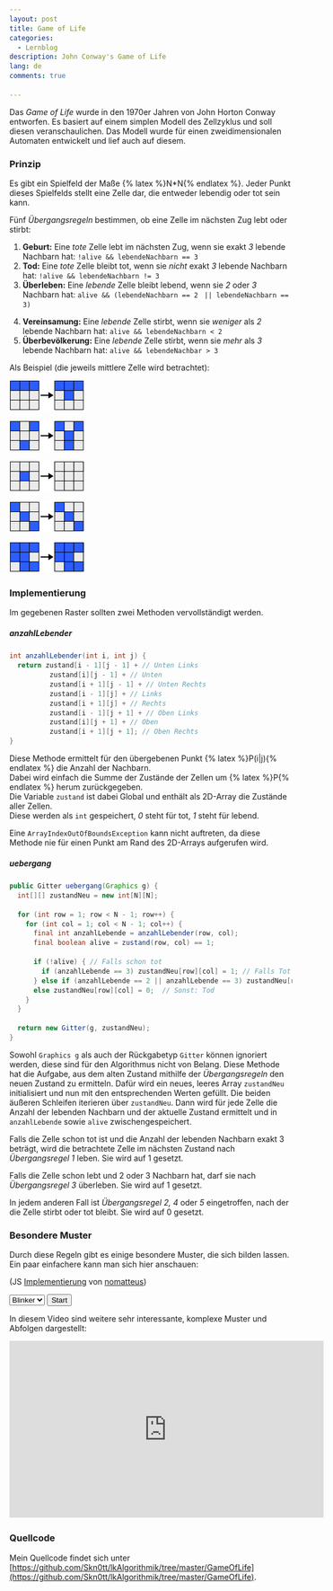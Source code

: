 ```yaml
---
layout: post
title: Game of Life
categories:
  - Lernblog
description: John Conway's Game of Life
lang: de
comments: true

---
```

Das *Game of Life* wurde in den 1970er Jahren von John Horton Conway entworfen.
Es basiert auf einem simplen Modell des Zellzyklus und soll diesen veranschaulichen.
Das Modell wurde für einen zweidimensionalen Automaten entwickelt und lief auch auf diesem.

### Prinzip

Es gibt ein Spielfeld der Maße {% latex %}N*N{% endlatex %}.
Jeder Punkt dieses Spielfelds stellt eine Zelle dar, die entweder lebendig oder tot sein kann.

Fünf *Übergangsregeln* bestimmen, ob eine Zelle im nächsten Zug lebt oder stirbt:
1. **Geburt:** Eine *tote* Zelle lebt im nächsten Zug, wenn sie exakt *3* lebende Nachbarn hat: `!alive && lebendeNachbarn == 3`
2. **Tod:** Eine *tote* Zelle bleibt tot, wenn sie *nicht* exakt *3* lebende Nachbarn hat: `!alive && lebendeNachbarn != 3`
3. **Überleben:** Eine *lebende* Zelle bleibt lebend, wenn sie *2* oder *3* Nachbarn hat: `alive && (lebendeNachbarn == 2 `
`|| lebendeNachbarn == 3)`
<!--more-->
4. **Vereinsamung:** Eine *lebende* Zelle stirbt, wenn sie *weniger* als *2* lebende Nachbarn hat: `alive && lebendeNachbarn < 2`
5. **Überbevölkerung:** Eine *lebende* Zelle stirbt, wenn sie *mehr* als *3* lebende Nachbarn hat: `alive && lebendeNachbar > 3`

Als Beispiel (die jeweils mittlere Zelle wird betrachtet):

![Example 1](../assets/legacy_gs_bucket/GoL1.svg "Example 1")

![Example 2](../assets/legacy_gs_bucket/GoL2.svg "Example 2")

![Example 3](../assets/legacy_gs_bucket/GoL3.svg "Example 3")

![Example 4](../assets/legacy_gs_bucket/GoL4.svg "Example 4")

![Example 5](../assets/legacy_gs_bucket/GoL5.svg "Example 5")

### Implementierung

Im gegebenen Raster sollten zwei Methoden vervollständigt werden.
##### anzahlLebender

```java
int anzahlLebender(int i, int j) {
  return zustand[i - 1][j - 1] + // Unten Links
          zustand[i][j - 1] + // Unten
          zustand[i + 1][j - 1] + // Unten Rechts
          zustand[i - 1][j] + // Links
          zustand[i + 1][j] + // Rechts
          zustand[i - 1][j + 1] + // Oben Links
          zustand[i][j + 1] + // Oben
          zustand[i + 1][j + 1]; // Oben Rechts
}
```
Diese Methode ermittelt für den übergebenen Punkt {% latex %}P(i|j){% endlatex %} die Anzahl der Nachbarn.  
Dabei wird einfach die Summe der Zustände der Zellen um {% latex %}P{% endlatex %} herum zurückgegeben.  
Die Variable `zustand` ist dabei Global und enthält als 2D-Array die Zustände aller Zellen.  
Diese werden als `int` gespeichert, *0* steht für tot, *1* steht für lebend.  

Eine `ArrayIndexOutOfBoundsException` kann nicht auftreten, da diese Methode nie für einen Punkt am Rand des 2D-Arrays aufgerufen wird.

##### uebergang
```java
public Gitter uebergang(Graphics g) {
  int[][] zustandNeu = new int[N][N];

  for (int row = 1; row < N - 1; row++) {
    for (int col = 1; col < N - 1; col++) {
      final int anzahlLebende = anzahlLebender(row, col);
      final boolean alive = zustand(row, col) == 1;

      if (!alive) { // Falls schon tot
        if (anzahlLebende == 3) zustandNeu[row][col] = 1; // Falls Tot && 3 Nachbarn: Geburt
      } else if (anzahlLebende == 2 || anzahlLebende == 3) zustandNeu[row][col] = 1;  // Falls lebendig und 2-3 Nachbarn, Bleib am Leben
      else zustandNeu[row][col] = 0;  // Sonst: Tod
    }
  }

  return new Gitter(g, zustandNeu);
}
```
Sowohl `Graphics g` als auch der Rückgabetyp `Gitter` können ignoriert werden, diese sind für den Algorithmus nicht von Belang.
Diese Methode hat die Aufgabe, aus dem alten Zustand mithilfe der *Übergangsregeln* den neuen Zustand zu ermitteln.
Dafür wird ein neues, leeres Array `zustandNeu` initialisiert und nun mit den entsprechenden Werten gefüllt.
Die beiden äußeren Schleifen iterieren über `zustandNeu`.
Dann wird für jede Zelle die Anzahl der lebenden Nachbarn und der aktuelle Zustand ermittelt und in `anzahlLebende` sowie `alive` zwischengespeichert.

Falls die Zelle schon tot ist und die Anzahl der lebenden Nachbarn exakt 3 beträgt, wird die betrachtete Zelle im nächsten Zustand nach *Übergangsregel 1* leben.
Sie wird auf 1 gesetzt.

Falls die Zelle schon lebt und 2 oder 3 Nachbarn hat, darf sie nach *Übergangsregel 3* überleben.
Sie wird auf 1 gesetzt.

In jedem anderen Fall ist *Übergangsregel 2, 4* oder *5* eingetroffen, nach der die Zelle stirbt oder tot bleibt.
Sie wird auf 0 gesetzt.

### Besondere Muster

Durch diese Regeln gibt es einige besondere Muster, die sich bilden lassen.
Ein paar einfachere kann man sich hier anschauen:

(JS [Implementierung](https://github.com/nomatteus/conway-game-of-life-js) von [nomatteus](https://github.com/nomatteus))

<canvas id="life" width="100px" height="100px"></canvas>
<span>
  <select id="select">
    <option value="blinker">Blinker</option>
    <option value="tripole">Tripol</option>
    <option value="gleiter">Gleiter</option>
  </select>
  <button type="button" onclick="buttonHandler()">Start</button>
</span>
<script>
var presets = {
  blinker: [
    [0,0,0,0,0,0,0,0,0,0],
    [0,0,0,0,0,0,0,0,0,0],
    [0,0,0,0,0,0,0,0,0,0],
    [0,0,0,0,0,1,0,0,0,0],
    [0,0,0,0,0,1,0,0,0,0],
    [0,0,0,0,0,1,0,0,0,0],
    [0,0,0,0,0,0,0,0,0,0],
    [0,0,0,0,0,0,0,0,0,0],
    [0,0,0,0,0,0,0,0,0,0],
    [0,0,0,0,0,0,0,0,0,0]
  ],
  tripole: [
    [0,0,0,0,0,0,0,0,0,0],
    [0,0,0,0,0,0,0,0,0,0],
    [0,0,0,1,1,0,0,0,0,0],
    [0,0,0,1,0,1,0,0,0,0],
    [0,0,0,0,0,0,0,0,0,0],
    [0,0,0,0,0,1,0,1,0,0],
    [0,0,0,0,0,0,1,1,0,0],
    [0,0,0,0,0,0,0,0,0,0],
    [0,0,0,0,0,0,0,0,0,0],
    [0,0,0,0,0,0,0,0,0,0]
  ],
  gleiter: [
    [0,0,0,0,0,0,0,0,0,0],
    [0,0,0,0,0,0,0,0,0,0],
    [0,0,0,0,0,0,0,0,0,0],
    [0,0,0,0,1,0,0,0,0,0],
    [0,0,0,0,0,1,0,0,0,0],
    [0,0,0,1,1,1,0,0,0,0],
    [0,0,0,0,0,0,0,0,0,0],
    [0,0,0,0,0,0,0,0,0,0],
    [0,0,0,0,0,0,0,0,0,0],
    [0,0,0,0,0,0,0,0,0,0]
  ],
}
var interval
function start(preset) {
  if (interval) clearInterval(interval)
  var params = {
    canvas_id:    "life",
    cell_width:   10,
    cell_height:  10,
    init_cells:   presets[preset]
  }
  game = new GameOfLife(params);
  interval = setInterval(game.step, 100);
}
function buttonHandler() {
  var canvas = document.getElementById('life');
  var context = canvas.getContext('2d');
  context.clearRect(0, 0, canvas.width, canvas.height);
  var select = document.getElementById("select");
  var value = select.options[select.selectedIndex].value;
  start(value);
}
</script>

In diesem Video sind weitere sehr interessante, komplexe Muster und Abfolgen dargestellt:
<div class="responsive-video">
<iframe width="560" height="315" src="https://www.youtube.com/embed/C2vgICfQawE" frameborder="0" allowfullscreen></iframe>
</div>

### Quellcode
Mein Quellcode findet sich unter [https://github.com/Skn0tt/lkAlgorithmik/tree/master/GameOfLife](https://github.com/Skn0tt/lkAlgorithmik/tree/master/GameOfLife).

<script src="../assets/legacy_gs_bucket/gameoflife.js"></script>
